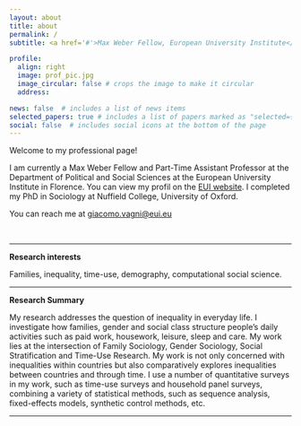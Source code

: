 ```yaml
---
layout: about
title: about
permalink: /
subtitle: <a href='#'>Max Weber Fellow, European University Institute</a>

profile:
  align: right
  image: prof_pic.jpg
  image_circular: false # crops the image to make it circular
  address:

news: false  # includes a list of news items
selected_papers: true # includes a list of papers marked as "selected={true}"
social: false  # includes social icons at the bottom of the page
---
```


Welcome to my professional page!

I am currently a Max Weber Fellow and Part-Time Assistant Professor at the Department of Political and Social Sciences at the European University Institute in Florence. You can view my profil on the [EUI website](https://www.eui.eu/people?id=giacomo-vagni). I completed my PhD in Sociology at Nuffield College, University of Oxford.

You can reach me at [giacomo.vagni@eui.eu](mailto:giacomo.vagni@eui.eu)

&nbsp;
&nbsp;
&nbsp;
&nbsp;

-------------

**Research interests**

Families, inequality, time-use, demography, computational social science.

-------------

**Research Summary**

My research addresses the question of inequality in everyday life. I investigate how families, gender and social class structure people’s daily activities such as paid work, housework, leisure, sleep and care. My work lies at the intersection of Family Sociology, Gender Sociology, Social Stratification and Time-Use Research. My work is not only concerned with inequalities within countries but also comparatively explores inequalities between countries and through time. I use a number of quantitative surveys in my work, such as time-use surveys and household panel surveys, combining a variety of statistical methods, such as sequence analysis, fixed-effects models, synthetic control methods, etc.



-------------
